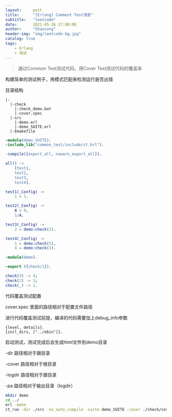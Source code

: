 ```yaml
---
layout:     post
title:      "[Erlang] Comment Test浅尝"
subtitle:   "leetcode"
date:       2021-05-26 17:00:00
author:     "Shaocong"
header-img: "img/leetcode-bg.jpg"
catalog: true
tags:
    - Erlang
    - 测试
---
```


> 通过Common Test测试代码，用Cover Test测试代码的覆盖率

构建简单的测试例子，用模式匹配来检测运行是否出错

目录结构
```
|-
  |-check
    |-check_demo.bat
    |-cover.spec
  |-src
    |-demo.erl
    |-demo_SUITE.erl
  |-Emakefile
```

```erlang
-module(demo_SUITE).
-include_lib("common_test/include/ct.hrl").

-compile([export_all, nowarn_export_all]).

all() -> 
	[test1, 
	test2,
	test3,
	test4].

test1(_Config) ->
	1 = 1.

test2(_Config) ->
	A = 0,
	1/A.

test3(_Config) ->
	2 = demo:check(2).

test4(_Config) ->
	1 = demo:check(5),
	4 = demo:check(3).

```

```erlang
-module(demo).

-export ([check/1]).

check(3) -> 4;
check(2) -> 2;
check(_) -> 1.
```

代码覆盖测试配置

cover.spec 里面的路径相对于配置文件路径

进行代码覆盖测试前提，编译的代码需要加上debug_info参数
```
{level, details}.
{incl_dirs, ["../ebin"]}.
```

启动测试，测试完成后会生成html文件到demo目录

-dir 路径相对于跟目录

-cover 路径相对于根目录

-logdir 路径相对于跟目录

-pa 路径相对于输出目录（logdir）
```bash
mkdir demo
cd ../
erl -make
ct_run -dir ./src -no_auto_compile -suite demo_SUITE -cover ./check/cover.spec -logdir ./check/demo -pa ../../../ebin 
```
